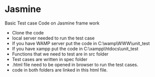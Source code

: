 Jasmine
=======

 Basic Test case Code on Jasmine frame work

* Clone the code
* local server needed to run the test case
* If you have WAMP server put the code in C:\wamp\WWW\unit_test
* If you have xampp put the code in C:\xampp\htdocs\unit_test
* Functions that we need to test are in src folder
* Test cases are written in spec folder
* .html file need to be opened in browser to run the test cases. 
* code in both folders are linked in this html file.
